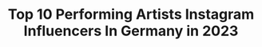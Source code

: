 ---
title: Top 10 Performing Artists Instagram Influencers In Germany in 2023
description: >-
  Find top performing artists Instagram influencers in Germany in 2023. Most popular hashtags: #artist #germany #love #dancer.
platform: Instagram
hits: 10
text_top: Analyze the top-rated Instagram accounts on inBeat.
text_bottom: Our database holds 10 Instagram influencers like this in Germany for you to connect with.
profiles:
  - username: "benjrose"
    fullname: >-
      Benjamin Rose
    bio: >-
      performing artist / art farm records / bmg rights berlin / spread love with music 🎵 🖤🤘
    location: "Germany"
    followers: 5383
    engagement: 786
    commentsToLikes: 0.078566
    id: ck5cjvcp7vks60i11rgawcfbe
    verified: false
    hashtags: "#tmrw, #allaboutthepeople, #equality, #first"
  - username: "art2face"
    fullname: >-
      Twoface Patrick Williams
    bio: >-
      @art2face from 🇩🇪 #illusionarydanceforms 🔻ILLUSIONARY DANCE FORMS 🔻CHOREOGRAPHER & PERFORMER 🔻VEGAN
    location: "Germany"
    followers: 16824
    engagement: 461
    commentsToLikes: 0.044301
    id: ck0vz2jis6yr50i19okrsrjzm
    verified: false
    hashtags: "#eb, #effects, #isolation, #foryou"
  - username: "aneliajaneva_official"
    fullname: >-
      🦋AneliaJaneva🦋
    bio: >-
      International Photographer, Hair&MakeUp Artist + Performing Coach For bookings : info@aneliajaneva.de
    location: "Germany"
    followers: 15209
    engagement: 419
    commentsToLikes: 0.032597
    id: ck8sx7qysgfvt0j78ypuzygnm
    verified: false
    hashtags: "#new, #singer, #rebeccamir, #photographer"
  - username: "iamshapeshifting"
    fullname: >-
      Jasmin Rituper
    bio: >-
      Int. Movement Artist/Dancer/Body&Nude-Art Model ⭐️ Backup Acc. @iamshapeshifting_2 Dance•Aerial•MovementDesign•Bodyart•Burlesque • 300YTT Booking 👉🏽PM
    location: "Germany"
    followers: 23026
    engagement: 411
    commentsToLikes: 0.063934
    id: ck5cbx7ysgbwr0i11x6n8zcj7
    verified: false
    hashtags: "#shine, #performer, #lines, #fotoshoot"
  - username: "johannes_raab_cellist"
    fullname: >-
      Johannes Raab - official
    bio: >-
      International performing Cellist based in Germany, member of @nichiteanutrio and soloist www.johannes-raab.com // watch the latest Bach suite⤵️
    location: "Germany"
    followers: 29713
    engagement: 250
    commentsToLikes: 0.030348
    id: ck0vxil8dz2q60i19nrvpynqy
    verified: false
    hashtags: "#portrait, #musicianlife, #happy, #musician"
  - username: "jamalcallender"
    fullname: >-
      J A M A L  C A L L E N D E R
    bio: >-
      BCN 📍BERN BajanAmerican guest @konzerttheaterbern @princessgraceus @barbadosdanceproject @juilliardschool AtlantaBallet/HSDC/BalletHispánico/NTM
    location: "Germany"
    followers: 7379
    engagement: 712
    commentsToLikes: 0.032735
    id: ck5q3cwu4k9b50i11c0vwx7uh
    verified: false
    hashtags: "#gayinterracial, #blackandwhitephotography, #nationaltheatermannheim, #tanzer"
  - username: "katabanhegyi"
    fullname: >-
      Kata Banhegyi
    bio: >-
      🌟Cirque Du Soleil at Sea 🌟Cirque du Soleil Quidam 🎈 🤸🏼Cirque du Soleil 🏋🏼‍♀️NASM-PES SHOWS x EVENTS x PERSONAL TRAINER 🇭🇺@jumpplusworld
    location: "Germany"
    followers: 12170
    engagement: 304
    commentsToLikes: 0.051023
    id: ck5q5m8sttixp0i111muc55fd
    verified: false
    hashtags: "#strength, #coreworkout, #getfit, #girls"
  - username: "nienkelatten"
    fullname: >-
      Nienke Latten
    bio: >-
      SINGER - ACTRESS PRINCESS JASMIN in Disney’s @aladdinmusical Hamburg STUTTGART📌
    location: "Germany"
    followers: 5892
    engagement: 1038
    commentsToLikes: 0.033792
    id: ck5pvs8p9jdyw0i11opsqcu8w
    verified: false
    hashtags: "#musical, #concert, #musicaldeluxe, #nature"
  - username: "larsfiero"
    fullname: >-
      Lars Fiero
    bio: >-
      🚨 MY NEW SINGLE ‘UNSTOPPABLE’ 🚨
    location: "Germany"
    followers: 16069
    engagement: 1238
    commentsToLikes: 0.166516
    id: ckaowex128mww0i78wg1gitvq
    verified: false
    hashtags: "#blueeyes, #guitarcover, #rockmusic, #songwriter"
  - username: "michaelloehr"
    fullname: >-
      Michael Loehr
    bio: >-
      Performing. Creating. Teaching. Based in Berlin. __________ BLESS THE MAD! __________ FAGGOTS OVER FASCISTS! __________ WE ARE ALL MIGRANTS!
    location: "Germany"
    followers: 9929
    engagement: 503
    commentsToLikes: 0.018293
    id: ck55lmdz61wuc0i11gx5iibbe
    verified: false
    hashtags: "#selfisolation, #ansome, #bodyperformance, #feltcutemightdeletelater"
---